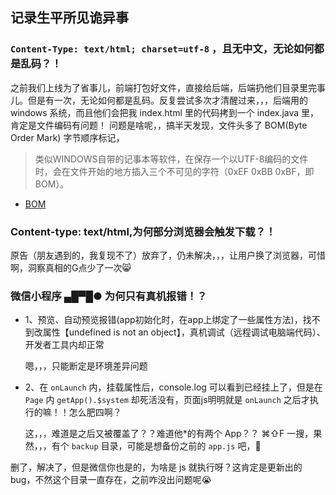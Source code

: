 ## 记录生平所见诡异事

### `Content-Type: text/html; charset=utf-8` ，且无中文，无论如何都是乱码？！
之前我们上线为了省事儿，前端打包好文件，直接给后端，后端扔他们目录里完事儿。但是有一次，无论如何都是乱码。反复尝试多次才清醒过来，，，后端用的 windows 系统，而且他们会把我 index.html 里的代码拷到一个 index.java 里，肯定是文件编码有问题！
问题是啥呢，，搞半天发现，文件头多了 BOM(Byte Order Mark) 字节顺序标记，

> 类似WINDOWS自带的记事本等软件，在保存一个以UTF-8编码的文件时，会在文件开始的地方插入三个不可见的字符（0xEF 0xBB 0xBF，即BOM）。
- [BOM](https://baike.baidu.com/item/BOM/2790364)

### Content-type: text/html,为何部分浏览器会触发下载？！
原告（朋友遇到的，我复现不了）放弃了，仍未解决，，，让用户换了浏览器，可惜啊，洞察真相的G点少了一次😸

### 微信小程序 ▄█▀█● 为何只有真机报错！？
- 1、预览、自动预览报错(app初始化时，在app上绑定了一些属性方法)，找不到改属性【undefined is not an object】，真机调试（远程调试电脑端代码）、开发者工具内却正常
  
  嗯，，，只能断定是环境差异问题

- 2、在 `onLaunch` 内，挂载属性后，console.log 可以看到已经挂上了，但是在 `Page` 内 `getApp().$system` 却死活没有，页面js明明就是 `onLaunch` 之后才执行的嘛！！怎么肥四啊？

  这，，，难道是之后又被覆盖了？？难道他*的有两个 App？？ ⌘⇧F 一搜，果然，，，有个 `backup` 目录，可能是想备份之前的 `app.js` 吧，🤮

删了，解决了，但是微信你也是的，为啥是 js 就执行呀？这肯定是更新出的 bug，不然这个目录一直存在，之前咋没出问题呢😭
